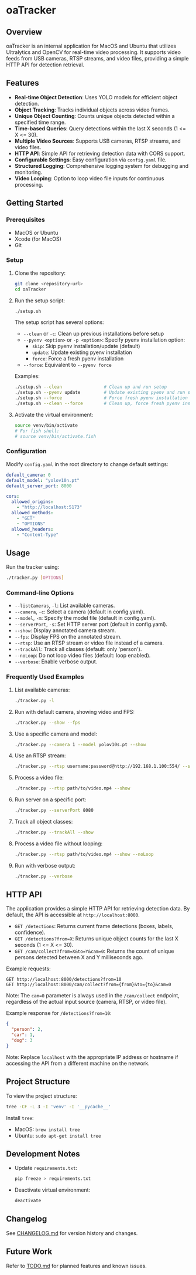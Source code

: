# oaTracker

## Overview

oaTracker is an internal application for MacOS and Ubuntu that utilizes Ultralytics and OpenCV for real-time video processing. It supports video feeds from USB cameras, RTSP streams, and video files, providing a simple HTTP API for detection retrieval.

## Features

- **Real-time Object Detection**: Uses YOLO models for efficient object detection.
- **Object Tracking**: Tracks individual objects across video frames.
- **Unique Object Counting**: Counts unique objects detected within a specified time range.
- **Time-based Queries**: Query detections within the last X seconds (1 <= X <= 30).
- **Multiple Video Sources**: Supports USB cameras, RTSP streams, and video files.
- **HTTP API**: Simple API for retrieving detection data with CORS support.
- **Configurable Settings**: Easy configuration via `config.yaml` file.
- **Structured Logging**: Comprehensive logging system for debugging and monitoring.
- **Video Looping**: Option to loop video file inputs for continuous processing.

## Getting Started

### Prerequisites

- MacOS or Ubuntu
- Xcode (for MacOS)
- Git

### Setup

1. Clone the repository:

   ```sh
   git clone <repository-url>
   cd oaTracker
   ```

2. Run the setup script:

   ```sh
   ./setup.sh
   ```

   The setup script has several options:

   - `--clean` or `-c`: Clean up previous installations before setup
   - `--pyenv <option>` or `-p <option>`: Specify pyenv installation option:
     - `skip`: Skip pyenv installation/update (default)
     - `update`: Update existing pyenv installation
     - `force`: Force a fresh pyenv installation
   - `--force`: Equivalent to `--pyenv force`

   Examples:

   ```sh
   ./setup.sh --clean                # Clean up and run setup
   ./setup.sh --pyenv update         # Update existing pyenv and run setup
   ./setup.sh --force                # Force fresh pyenv installation and run setup
   ./setup.sh --clean --force        # Clean up, force fresh pyenv installation, and run setup
   ```

3. Activate the virtual environment:

   ```sh
   source venv/bin/activate
   # For fish shell:
   # source venv/bin/activate.fish
   ```

### Configuration

Modify `config.yaml` in the root directory to change default settings:

```yaml
default_camera: 0
default_model: "yolov10n.pt"
default_server_port: 8000

cors:
  allowed_origins:
    - "http://localhost:5173"
  allowed_methods:
    - "GET"
    - "OPTIONS"
  allowed_headers:
    - "Content-Type"
```

## Usage

Run the tracker using:

```sh
./tracker.py [OPTIONS]
```

### Command-line Options

- `--listCameras`, `-l`: List available cameras.
- `--camera`, `-c`: Select a camera (default in config.yaml).
- `--model`, `-m`: Specify the model file (default in config.yaml).
- `--serverPort`, `-s`: Set HTTP server port (default in config.yaml).
- `--show`: Display annotated camera stream.
- `--fps`: Display FPS on the annotated stream.
- `--rtsp`: Use an RTSP stream or video file instead of a camera.
- `--trackAll`: Track all classes (default: only 'person').
- `--noLoop`: Do not loop video files (default: loop enabled).
- `--verbose`: Enable verbose output.

### Frequently Used Examples

1. List available cameras:

   ```sh
   ./tracker.py -l
   ```

2. Run with default camera, showing video and FPS:

   ```sh
   ./tracker.py --show --fps
   ```

3. Use a specific camera and model:

   ```sh
   ./tracker.py --camera 1 --model yolov10s.pt --show
   ```

4. Use an RTSP stream:

   ```sh
   ./tracker.py --rtsp username:password@http://192.168.1.100:554/ --show
   ```

5. Process a video file:

   ```sh
   ./tracker.py --rtsp path/to/video.mp4 --show
   ```

6. Run server on a specific port:

   ```sh
   ./tracker.py --serverPort 8080
   ```

7. Track all object classes:

   ```sh
   ./tracker.py --trackAll --show
   ```

8. Process a video file without looping:

   ```sh
   ./tracker.py --rtsp path/to/video.mp4 --show --noLoop
   ```

9. Run with verbose output:

   ```sh
   ./tracker.py --verbose
   ```

## HTTP API

The application provides a simple HTTP API for retrieving detection data. By default, the API is accessible at `http://localhost:8000`.

- `GET /detections`: Returns current frame detections (boxes, labels, confidence).
- `GET /detections?from=X`: Returns unique object counts for the last X seconds (1 <= X <= 30).
- `GET /cam/collect?from=X&to=Y&cam=0`: Returns the count of unique persons detected between X and Y milliseconds ago.

Example requests:

```http
GET http://localhost:8000/detections?from=10
GET http://localhost:8000/cam/collect?from={from}&to={to}&cam=0
```

Note: The `cam=0` parameter is always used in the `/cam/collect` endpoint, regardless of the actual input source (camera, RTSP, or video file).

Example response for `/detections?from=10`:

```json
{
  "person": 2,
  "car": 1,
  "dog": 3
}
```

Note: Replace `localhost` with the appropriate IP address or hostname if accessing the API from a different machine on the network.

## Project Structure

To view the project structure:

```sh
tree -CF -L 3 -I 'venv' -I '__pycache__'
```

Install `tree`:

- MacOS: `brew install tree`
- Ubuntu: `sudo apt-get install tree`

## Development Notes

- Update `requirements.txt`:

  ```sh
  pip freeze > requirements.txt
  ```

- Deactivate virtual environment:

  ```sh
  deactivate
  ```

## Changelog

See [CHANGELOG.md](CHANGELOG.md) for version history and changes.

## Future Work

Refer to [TODO.md](TODO.md) for planned features and known issues.
